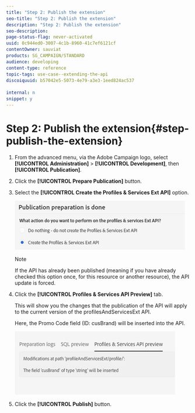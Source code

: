 ```yaml
---
title: "Step 2: Publish the extension"
seo-title: "Step 2: Publish the extension"
description: "Step 2: Publish the extension"
seo-description: 
page-status-flag: never-activated
uuid: 0c944ed0-3007-4c1b-8960-41c7ef6121cf
contentOwner: sauviat
products: SG_CAMPAIGN/STANDARD
audience: developing
content-type: reference
topic-tags: use-case--extending-the-api
discoiquuid: b57042e5-5073-4e79-a3e3-1eed824ac537

internal: n
snippet: y
---
```


# Step 2: Publish the extension{#step-publish-the-extension}

1. From the advanced menu, via the Adobe Campaign logo, select **[!UICONTROL Administration]** > **[!UICONTROL Development]**, then **[!UICONTROL Publication]**.
1. Click the **[!UICONTROL Prepare Publication]** button.
1. Select the **[!UICONTROL Create the Profiles & Services Ext API]** option.

   ![](assets/create-profile-and-services-api.png)

   >[!NOTE]
   >
   >If the API has already been published (meaning if you have already checked this option once, for this resource or another resource), the API update is forced.

1. Click the **[!UICONTROL Profiles & Services API Preview]** tab.

   This will show you the changes that the publication of the API will apply to the current version of the profilesAndServicesExt API.

   Here, the Promo Code field (ID: cusBrand) will be inserted into the API.

   ![](assets/extendpandsapi_diff.png)

1. Click the **[!UICONTROL Publish]** button.

